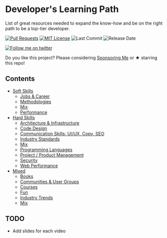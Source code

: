 # Developer's Learning Path

List of great resources needed to expand the know-how and be on the right path to be a top-tier developer.

[![Pull Requests](https://img.shields.io/badge/PRs-welcome-brightgreen.svg?longCache=true)](https://github.com/fabiocicerchia/dev-learning-path/pulls)
[![MIT License](https://img.shields.io/badge/License-MIT-lightgrey.svg?longCache=true)](LICENSE)
![Last Commit](https://img.shields.io/github/last-commit/fabiocicerchia/dev-learning-path)
![Release Date](https://img.shields.io/github/release-date/fabiocicerchia/dev-learning-path)

[![Follow me on twitter](https://img.shields.io/twitter/follow/fabiocicerchia.svg?logo=twitter)](https://twitter.com/fabiocicerchia)

Do you like this project? Please considering [Sponsoring Me](https://www.patreon.com/fabiocicerchia) or ★ starring this repo!

## Contents

 - [Soft Skills](docs/soft-skills/README.md)
   - [Jobs & Career](docs/soft-skills/JOBS.md)
   - [Methodologies](docs/soft-skills/METHODOLOGIES.md)
   - [Mix](docs/soft-skills/MIXED.md)
   - [Performance](docs/soft-skills/PERFORMANCE.md)
 - [Hard Skills](docs/hard-skills/README.md)
   - [Architecture & Infrastructure](docs/hard-skills/INFRASTRUCTURE.md)
   - [Code Design](docs/hard-skills/DESIGN.md)
   - [Communication Skills: UI/UX, Copy, SEO](docs/hard-skills/COMMUNICATION.md)
   - [Industry Standards](docs/hard-skills/STANDARDS.md)
   - [Mix](docs/hard-skills/MIXED.md)
   - [Programming Languages](docs/hard-skills/LANGUAGES.md)
   - [Project / Product Management](docs/hard-skills/MANAGEMENT.md)
   - [Security](docs/hard-skills/SECURITY.md)
   - [Web Performance](docs/hard-skills/PERFORMANCE.md)
 - [Mixed](docs/mixed/README.md)
   - [Books](docs/mixed/BOOKS.md)
   - [Communities & User Groups](docs/mixed/COMMUNITY.md)
   - [Courses](docs/mixed/COURSES.md)
   - [Fun](docs/mixed/FUN.md)
   - [Industry Trends](docs/mixed/TRENDS.md)
   - [Mix](docs/mixed/MIXED.md)

## TODO

 - Add slides for each video
